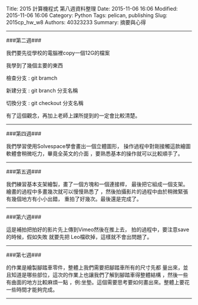 Title: 2015 計算機程式 第八週資料整理
Date: 2015-11-06 16:06
Modified: 2015-11-06 16:06
Category: Python
Tags: pelican, publishing
Slug: 2015cp_hw_w8
Authors: 40323233
Summary: 摘要與心得
<br>
<hr>
###第二週###

我們要先從學校的電腦裡copy一個12G的檔案

我學到了幾個主要的東西

檢查分支 : git bramch

新建分支 : git branch 分支名稱

切換分支 : git checkout 分支名稱

有了這個觀念，再加上老師上課所提到的一定會比較清楚。

<hr>
###第四週###

我們學習使用Solvespace學會畫出一個立體圖形，
操作過程中對剛接觸這款繪圖軟體會稍微吃力，畢竟全英文的介面
，要熟悉基本的操作就可以比較順手了。

<hr>
###第五週###

我們練習基本支架繪製，畫了一個方塊和一個連接桿，
最後把它組成一個支架。繪畫的過程中多畫幾次就可以慢慢熟悉了
，然後拍攝影片的過程中由於稍微緊張有幾個地方有小小出錯，
重拍了好幾次。最後還是完成了。


<hr>
###第六週###

這是補拍把拍好的影片先上傳到Vimeo然後在推上去，
拍的過程中，要注意save的時候，假如失敗
就要先把 Leo檔砍掉，這樣就不會出問題了。


<hr>
###第七週###

的作業是繪製腳踏車零件，整體上我們需要把腳踏車所有的尺寸先都
量出來，並且知道是哪些部位，這次的作業上也讓我們了解到腳踏車得整體結構
，然後一些有曲面的地方比較麻煩一點
，例:坐墊。這個需要思考要如何畫出來。整體上要花一些時間才能夠完成。
<hr>
